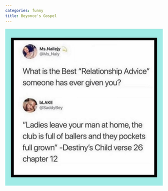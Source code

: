 ```yaml
---
categories: funny
title: Beyonce's Gospel
---
```


![bey](https://raw.githubusercontent.com/muneer78/muneer78.github.io/master/images/destiny.jpg)

